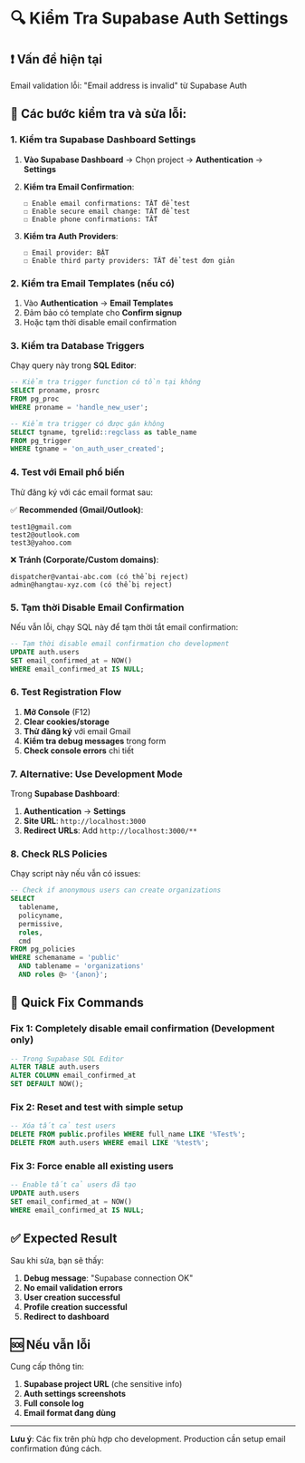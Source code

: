 # 🔍 Kiểm Tra Supabase Auth Settings

## ❗ Vấn đề hiện tại
Email validation lỗi: "Email address is invalid" từ Supabase Auth

## 🔧 Các bước kiểm tra và sửa lỗi:

### 1. Kiểm tra Supabase Dashboard Settings

1. **Vào Supabase Dashboard** → Chọn project → **Authentication** → **Settings**

2. **Kiểm tra Email Confirmation**:
   ```
   ☐ Enable email confirmations: TẮT để test
   ☐ Enable secure email change: TẮT để test  
   ☐ Enable phone confirmations: TẮT
   ```

3. **Kiểm tra Auth Providers**:
   ```
   ☐ Email provider: BẬT
   ☐ Enable third party providers: TẮT để test đơn giản
   ```

### 2. Kiểm tra Email Templates (nếu có)

1. Vào **Authentication** → **Email Templates**
2. Đảm bảo có template cho **Confirm signup**
3. Hoặc tạm thời disable email confirmation

### 3. Kiểm tra Database Triggers

Chạy query này trong **SQL Editor**:

```sql
-- Kiểm tra trigger function có tồn tại không
SELECT proname, prosrc 
FROM pg_proc 
WHERE proname = 'handle_new_user';

-- Kiểm tra trigger có được gán không  
SELECT tgname, tgrelid::regclass as table_name
FROM pg_trigger 
WHERE tgname = 'on_auth_user_created';
```

### 4. Test với Email phổ biến

Thử đăng ký với các email format sau:

✅ **Recommended (Gmail/Outlook)**:
```
test1@gmail.com
test2@outlook.com  
test3@yahoo.com
```

❌ **Tránh (Corporate/Custom domains)**:
```
dispatcher@vantai-abc.com (có thể bị reject)
admin@hangtau-xyz.com (có thể bị reject)
```

### 5. Tạm thời Disable Email Confirmation

Nếu vẫn lỗi, chạy SQL này để tạm thời tắt email confirmation:

```sql
-- Tạm thời disable email confirmation cho development
UPDATE auth.users 
SET email_confirmed_at = NOW()
WHERE email_confirmed_at IS NULL;
```

### 6. Test Registration Flow

1. **Mở Console** (F12)
2. **Clear cookies/storage** 
3. **Thử đăng ký** với email Gmail
4. **Kiểm tra debug messages** trong form
5. **Check console errors** chi tiết

### 7. Alternative: Use Development Mode

Trong **Supabase Dashboard**:

1. **Authentication** → **Settings** 
2. **Site URL**: `http://localhost:3000`
3. **Redirect URLs**: Add `http://localhost:3000/**`

### 8. Check RLS Policies

Chạy script này nếu vẫn có issues:

```sql
-- Check if anonymous users can create organizations
SELECT 
  tablename,
  policyname,
  permissive,
  roles,
  cmd
FROM pg_policies 
WHERE schemaname = 'public' 
  AND tablename = 'organizations'
  AND roles @> '{anon}';
```

## 🚀 Quick Fix Commands

### Fix 1: Completely disable email confirmation (Development only)
```sql
-- Trong Supabase SQL Editor
ALTER TABLE auth.users 
ALTER COLUMN email_confirmed_at 
SET DEFAULT NOW();
```

### Fix 2: Reset and test with simple setup
```sql
-- Xóa tất cả test users
DELETE FROM public.profiles WHERE full_name LIKE '%Test%';
DELETE FROM auth.users WHERE email LIKE '%test%';
```

### Fix 3: Force enable all existing users
```sql
-- Enable tất cả users đã tạo
UPDATE auth.users 
SET email_confirmed_at = NOW() 
WHERE email_confirmed_at IS NULL;
```

## ✅ Expected Result

Sau khi sửa, bạn sẽ thấy:

1. **Debug message**: "Supabase connection OK"
2. **No email validation errors** 
3. **User creation successful**
4. **Profile creation successful**  
5. **Redirect to dashboard**

## 🆘 Nếu vẫn lỗi

Cung cấp thông tin:

1. **Supabase project URL** (che sensitive info)
2. **Auth settings screenshots**
3. **Full console log** 
4. **Email format đang dùng**

---

**Lưu ý**: Các fix trên phù hợp cho development. Production cần setup email confirmation đúng cách. 